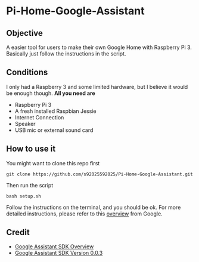 # Pi-Home-Google-Assistant
## Objective
A easier tool for users to make their own Google Home with Raspberry Pi 3. Basically just follow the instructions in the script.

## Conditions
I only had a Raspberry 3 and some limited hardware, but I believe it would be enough though.
**__All you need are__**
* Raspberry Pi 3
* A fresh installed Raspbian Jessie
* Internet Connection
* Speaker
* USB mic or external sound card

## How to use it
You might want to clone this repo first
```
git clone https://github.com/s92025592025/Pi-Home-Google-Assistant.git
```
Then run the script
```
bash setup.sh
```
Follow the instructions on the terminal, and you should be ok.
For more detailed instructions, please refer to this [overview](https://developers.google.com/assistant/sdk/develop/python/) from Google.

## Credit
* [Google Assistant SDK Overview](https://developers.google.com/assistant/sdk/develop/python/)
* [Google Assistant SDK Version 0.0.3](https://developers.google.com/assistant/sdk/release-notes)